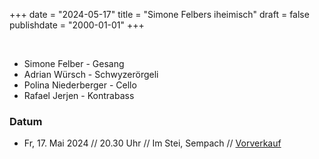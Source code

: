 +++
date = "2024-05-17"
title = "Simone Felbers iheimisch"
draft = false
publishdate = "2000-01-01"
+++

<br>

* Simone Felber - Gesang
* Adrian Würsch - Schwyzerörgeli
* Polina Niederberger - Cello
* Rafael Jerjen - Kontrabass

### Datum

* Fr, 17. Mai 2024 // 20.30 Uhr // Im Stei, Sempach // [Vorverkauf](https://imschtei.ch/)
